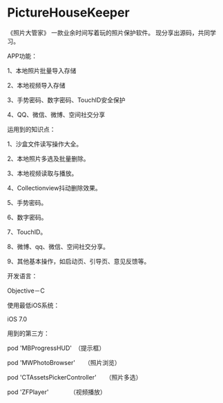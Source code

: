 # PictureHouseKeeper

《照片大管家》
一款业余时间写着玩的照片保护软件。
现分享出源码，共同学习。


APP功能：

1、本地照片批量导入存储

2、本地视频导入存储

3、手势密码、数字密码、TouchID安全保护

4、QQ、微信、微博、空间社交分享


运用到的知识点：

1、沙盒文件读写操作大全。

2、本地照片多选及批量删除。

3、本地视频读取与播放。

4、Collectionview抖动删除效果。

5、手势密码。

6、数字密码。

7、TouchID。

8、微博、qq、微信、空间社交分享。

9、其他基本操作，如启动页、引导页、意见反馈等。

 

开发语言：

Objective－C

 

使用最低iOS系统：

iOS 7.0

 

用到的第三方：

pod 'MBProgressHUD'　（提示框）　　　　　　　

pod 'MWPhotoBrowser'　　（照片浏览）

pod 'CTAssetsPickerController'　　（照片多选）

pod 'ZFPlayer'　　　　（视频播放）
